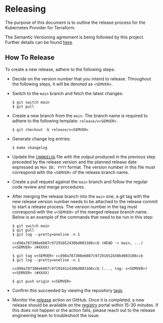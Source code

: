 # Releasing

The purpose of this document is to outline the release process for the Kubernetes Provider for Terraform.

The Semantic Versioning agreement is being followed by this project. Further details can be found [here](https://semver.org/).

## How To Release

To create a new release, adhere to the following steps:

- Decide on the version number that you intend to release. Throughout the following steps, it will be denoted as `<SEMVER>`.

- Switch to the `main` branch and fetch the latest changes:

  ```console
  $ git switch main
  $ git pull
  ```

- Create a new branch from the `main`. The branch name is required to adhere to the following template: `release/v<SEMVER>`.

  ```console
  $ git checkout -b release/v<SEMVER>
  ```

- Generate change log entries:

  ```console
  $ make changelog
  ```

- Update the [`CHANGELOG`](./CHANGELOG.md) file with the output produced in the previous step preceded by the release version and the planned release date expressed as `Mon DD, YYYY` format. The version number in this file must correspond with the `<SEMVER>` of the release branch name.

- Create a pull request against the `main` branch and follow the regular code review and merge procedures.

- After merging the release branch into the `main` one, a git tag with the new release version number needs to be attached to the release commit to start a release process. The version number in the tag must correspond with the `v<SEMVER>` of the merged release branch name. Below is an example of the commands that need to be run in this step:

  ```console
  $ git switch main
  $ git pull
  $ git log --pretty=oneline -n 1

  ccd98a787308e6887c97291652430bd083106ccb (HEAD -> main, ...) v<SEMVER> (#XXXX)

  $ git tag v<SEMVER> ccd98a787308e6887c97291652430bd083106ccb
  $ git log --pretty=oneline -n 1

  ccd98a787308e6887c97291652430bd083106ccb (..., tag: v<SEMVER>) v<SEMVER> (#XXXX)

  $ git push origin v<SEMVER>
  ```

- Confirm this succeeded by viewing the repository [tags](https://github.com/hashicorp/terraform-provider-kubernetes/tags).

- Monitor the [release](https://github.com/hashicorp/terraform-provider-kubernetes/actions/workflows/release.yaml) action on GitHub. Once it is completed, a new release should be available on the [registry](https://registry.terraform.io/providers/hashicorp/kubernetes/latest) portal within 15-30 minutes. If this does not happen or the action fails, please reach out to the release engineering team to troubleshoot the issue.
